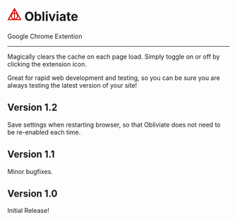 <h1><img src="https://github.com/henrylavoo/obliviate/blob/master/icon128.png" width="32" alt="">&nbsp;Obliviate</h1>
Google Chrome Extention

----

Magically clears the cache on each page load. Simply toggle on or off by clicking the extension icon.

Great for rapid web development and testing, so you can be sure you are always testing the latest version of your site!

## Version 1.2
Save settings when restarting browser, so that Obliviate does not need to be re-enabled each time.

## Version 1.1
Minor bugfixes.

## Version 1.0
Initial Release!
